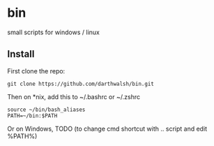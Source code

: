 # bin
small scripts for windows / linux

## Install
First clone the repo:
```
git clone https://github.com/darthwalsh/bin.git
```

Then on *nix, add this to ~/.bashrc or ~/.zshrc
```
source ~/bin/bash_aliases
PATH=~/bin:$PATH
```

Or on Windows, TODO (to change cmd shortcut with .. script and edit %PATH%)
